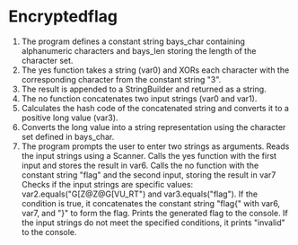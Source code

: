# Encryptedflag

1. The program defines a constant string bays_char containing alphanumeric characters and bays_len storing the length of the character set.
2. The yes function takes a string (var0) and XORs each character with the corresponding character from the constant string "3".
3. The result is appended to a StringBuilder and returned as a string.
4. The no function concatenates two input strings (var0 and var1).
5. Calculates the hash code of the concatenated string and converts it to a positive long value (var3).
6. Converts the long value into a string representation using the character set defined in bays_char.
7. The program prompts the user to enter two strings as arguments.
Reads the input strings using a Scanner.
Calls the yes function with the first input and stores the result in var6.
Calls the no function with the constant string "flag" and the second input, storing the result in var7
Checks if the input strings are specific values: var2.equals("G[Z@Z@G[VU_RT") and var3.equals("flag").
If the condition is true, it concatenates the constant string "flag{" with var6, var7, and "}" to form the flag.
Prints the generated flag to the console.
If the input strings do not meet the specified conditions, it prints "invalid" to the console.
